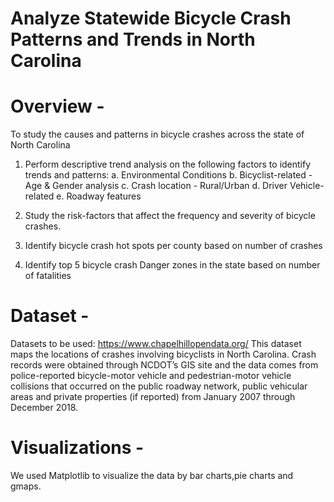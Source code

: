 # Analyze Statewide Bicycle Crash Patterns and Trends in North Carolina

# Overview - 

To study the causes and patterns in bicycle crashes across the state of North Carolina

1.	Perform descriptive trend analysis on the following factors to identify trends and patterns:
a.	Environmental Conditions 
b.	Bicyclist-related - Age & Gender analysis 
c.	Crash location - Rural/Urban
d.	Driver Vehicle-related 
e.	Roadway features 

2.	Study the risk-factors that affect the frequency and severity of bicycle crashes.
3.	Identify bicycle crash hot spots per county based on number of crashes
4.	Identify top 5 bicycle crash Danger zones in the state based on number of fatalities

# Dataset -

Datasets to be used:  https://www.chapelhillopendata.org/ 
This dataset maps the locations of crashes involving bicyclists in North Carolina. Crash records were obtained through NCDOT’s GIS site and the data comes from police-reported bicycle-motor vehicle and pedestrian-motor vehicle collisions that occurred on the public roadway network, public vehicular areas and private properties (if reported) from January 2007 through December 2018. 

# Visualizations - 

We used Matplotlib to visualize the data by bar charts,pie charts and gmaps. 
